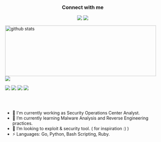 <h3 align="center">Connect with me</h3>
<p align="center">
  <a href= "https://www.linkedin.com/in/bora-dogru-505/"><img src="https://img.icons8.com/dusk/48/000000/linkedin.png"/></a>
  <a href= "https://instagram.com/correlationtrigger/"><img src="https://img.icons8.com/dusk/48/000000/instagram.png"/></a>
</p>

<p>
  <img align="left" width="490" height="165" src="https://github-readme-stats.vercel.app/api/?username=correlationtrigger&show_icons=true&title_color=fffffff&icon_color=000000&text_color=000000" alt="github stats"/>
  <a href="https://github.com/anuraghazra/github-readme-stats">
    <img align="center" src="https://github-readme-stats.anuraghazra1.vercel.app/api/top-langs/?username=correlationtrigger" />
  </a>
  <p>
    <img src="https://views.whatilearened.today/views/github/correlationtrigger/views.svg"/>
    <a href="https://github.com/correlationtrigger?tab=followers"><img src="https://img.shields.io/github/followers/correlationtrigger?color=%234CC61E&label=GitHub%20Followers%20%3A"/></a>
    <a href="https://github.com/Naereen/badges"><img src="https://img.shields.io/badge/badges-awesome-green.svg"/></a>
    <a href="https://archlinux.org/"><img src="https://img.shields.io/badge/arch-linux"/></a>
  </p>
</p>
<br/><br/>

<!--
**correlationtrigger/correlationtriggerh** is a ✨ _special_ ✨ repository because its `README.md` (this file) appears on your GitHub profile.
-->

- 🔭 I'm currently working as Security Operations Center Analyst.
- 🌱 I’m currently learning Malware Analysis and Reverse Engineering practices.
- 👯 I’m looking to exploit & security tool. ( for inspiration :) )
- ⚡ Languages: Go, Python, Bash Scripting, Ruby.
